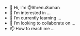- 👋 Hi, I’m @ShrenuSuman
- 👀 I’m interested in ...
- 🌱 I’m currently learning ...
- 💞️ I’m looking to collaborate on ...
- 📫 How to reach me ...

<!---
ShrenuSuman/ShrenuSuman is a ✨ special ✨ repository because its `README.md` (this file) appears on your GitHub profile.
 is a ✨ special ✨ repository because its `README.md` (this file) appears on your GitHub profile.
You can click the Preview link to take a look at your changes.
--->
